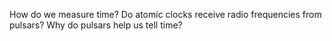 How do we measure time? Do atomic clocks receive radio frequencies from pulsars? Why do pulsars help us tell time?